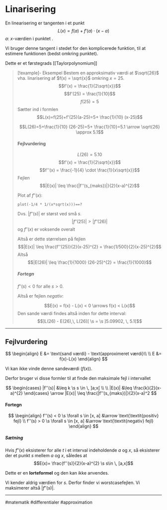 # Linarisering
En linearisering er tangenten i et punkt
$$L(x) = f(a)+f'(a) \cdot (x-a)$$
$a$: $x$-værdien i punktet .

Vi bruger denne tangent i stedet for den komplicerede funktion, til at estimere funktionen (bedst omkring punktet).

Dette er et førstegrads [[Taylorpolynomium]]

>[!example]- Eksempel
>Bestem en approksimativ værdi at $\sqrt{26}$ vha. linarisering af $f(x) = \sqrt{x}$ omkring $x=25$.
>$$f'(x) = \frac{1}{2\sqrt{x}}$$
>$$f'(25) = \frac{1}{10}$$
>$$f(25)=5$$
>Sætter ind i formlen
>$$L(x)=f(25)+f'(25)(a-25)=5+ \frac{1}{10} (x-25)$$
>
>$$L(26)=5+\frac{1}{10} (26-25)=5+ \frac{1}{10}=5.1 \arrow \sqrt{26} \approx 5.1$$
>
>#### Fejlvurdering
>
>$$L(26) = 5.10$$
>$$f'(x) = \frac{1}{2\sqrt{x}}$$
>$$f''(x) = \frac{-1}{4} \cdot \frac{1}{x\sqrt{x}}$$
>Fejlen
>$$|E(x)| \leq \frac{|f''(s_{maks})|}{2}(x-a)^{2}$$
>
>Plot af $f''(x)$:
>```mathpad
>plot(-1/4 * 1/(x*sqrt(x)))==?
>```
>
>Dvs. $|f''(s)|$ er størst ved små $s$.
>$$|f''(25)| > |f''(26)|$$
>og $f''(x)$ er voksende overalt
>
>Altså er dette størrelsen på fejlen
>$$|E(x)| \leq \frac{f''(25)}{2}(x-25)^{2} = \frac{1/500}{2}(x-25)^{2}$$
>Altså
>$$|E(26)| \leq \frac{1}{1000} (26-25)^{2} = \frac{1}{1000}$$
>##### Fortegn
>
>$f''(s) < 0$ for alle $s>0$.
>
>Altså er fejlen *negativ*:
>
>$$E(x) = f(x) - L(x) < 0 \arrows f(x) < L(x)$$
>Den sande værdi findes altså inden for dette interval:
>$$]L(26) - E(26),\, L(26)[ \s = \s ]5.09902, \, 5.1[$$
>

---

## Fejlvurdering

$$
\begin{align}
E &= \text{sand værdi} - \text{approximeret værdi}\\ \\
E &= f(x)-L(x)
\end{align}
$$

Vi kan ikke vinde denne sandeværdi ($f(x)$).

Derfor bruger vi disse formler til at finde den maksimale fejl i intervallet

$$
\begin{cases}
|f''(s)| &\leq k \s s \in \, ]a;x[ \\ \\
|E(x)| &\leq \frac{k}{2}(x-a)^{2}
\end{cases} \arrow |E(x)| \leq \frac{|f''(s_{maks})|}{2}(x-a)^2
$$

#### Fortegn
$$
\begin{align}
f''(s) < 0 \s \forall s \in [x, a] &\arrow \text{\textit{positiv} fejl} \\
f''(s) > 0 \s \forall s \in [x, a] &\arrow \text{\textit{negativ} fejl}
\end{align}
$$

##### Sætning
Hvis $f''(x)$ eksisterer for alle $t$ i et interval indeholdende $a$ og $x$, så eksisterer der et punkt $s$ mellem $a$ og $x$, således at
$$E(x)= \frac{f''(s)}{2}(x-a)^{2} \s s\in \, [a,x]$$

Dette er en **lorteformel** og den kan ikke anvendes.

Vi kender aldrig værdien for $s$. Derfor finder vi worstcasefejlen. Vi maksimerer altså $|f''(s)|$.


---
#matematik #differentialer #approximation
